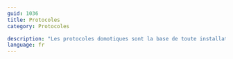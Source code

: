 ```yaml
---
guid: 1036
title: Protocoles
category: Protocoles

description: "Les protocoles domotiques sont la base de toute installations domotiques. Ils sont là pour faire communiquer entre eux les objets intelligents. Sans protocoles domotiques on ne peut contrôler des modules divers et variés. Parmi les protocoles actuels on retrouve entre autre, zwave, zigbee, rfxcom, enocean, edisio, chacon, bluetooth, wire, etc… . D’autres interfaces comme Alexa, google home, xiaomi home communiquent par le biais d’internet. En transitant toutes les données collectées sur leurs serveurs rendant les communications publics. Ce qui pourrais nuire à la vie de milliers de personnes. Un protocole privé se met en place tout doucement grâce à différentes alliances et acteurs du marché. Cet acteur prometteur sur le papier se nomme home over ip."
language: fr
---
```

